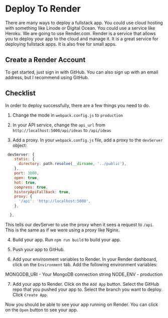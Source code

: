 # Deploy To Render

There are many ways to deploy a fullstack app. You could use cloud hosting with something like Linode or Digital Ocean. You could use a service like Heroku. We are going to use Render.com. Render is a service that allows you to deploy your app to the cloud and manage it. It is a great service for deploying fullstack apps. It is also free for small apps.

## Create a Render Account

To get started, just sign in with GitHub. You can also sign up with an email address, but I recommend using GitHub.

## Checklist

In order to deploy successfully, there are a few things you need to do.

1. Change the mode in `webpack.config.js` to `production`

2. In your API service, change the `api_url` from `http://localhost:5000/api/ideas` to `/api/ideas`

3. Add a proxy. In your `webpack.config.js` file, add a proxy to the `devServer` object:

```js
 devServer: {
    static: {
      directory: path.resolve(__dirname, '../public'),
    },
    port: 3000,
    open: true,
    hot: true,
    compress: true,
    historyApiFallback: true,
    proxy: {
      '/api': 'http://localhost:5000',
    },

  },
```

This tells our devServer to use the proxy when it sees a request to `/api`. This is the same as if we were using a proxy like Nginx.

4. Build your app. Run `npm run build` to build your app.

5. Push your app to GitHub.

6. Add your environment variables to Render. In your Render dashboard, click on the `Environment` tab. Add the following environment variables:

MONGODB_URI - Your MongoDB connection string
NODE_ENV - production

7. Add your app to Render. Click on the `Add App` button. Select the GitHub repo that you pushed your app to. Select the branch you want to deploy. Click `Create App`.

Now you should be able to see your app running on Render. You can click on the `Open` button to see your app.
